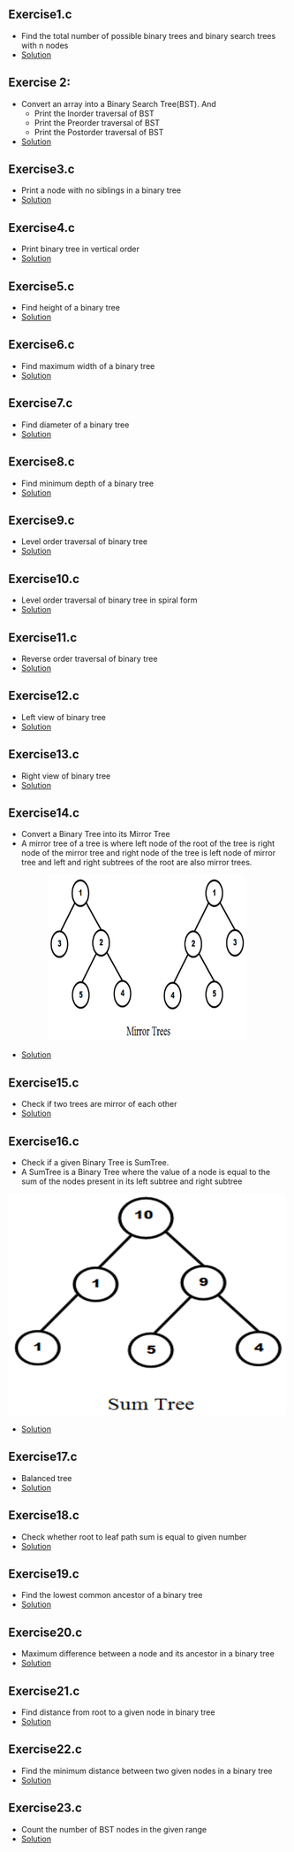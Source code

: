 ## Exercise1.c
* Find the total number of possible binary trees and binary search trees with n nodes
* [Solution](https://github.com/Subathra19/Data-Structures-and-Algorithms/blob/main/Exercises/Tree/Exercise1.c)

## Exercise 2:
* Convert an array into a Binary Search Tree(BST). And 
  * Print the Inorder traversal of BST
  * Print the Preorder traversal of BST
  * Print the Postorder traversal of BST 
* [Solution](https://github.com/Subathra19/Data-Structures-and-Algorithms/blob/main/Exercises/Tree/Exercise2.c)

## Exercise3.c
* Print a node with no siblings in a binary tree
* [Solution](https://github.com/Subathra19/Data-Structures-and-Algorithms/blob/main/Exercises/Tree/Exercise3.c)

## Exercise4.c
* Print binary tree  in vertical order
* [Solution](https://github.com/Subathra19/Data-Structures-and-Algorithms/blob/main/Exercises/Tree/Exercise4.c)

## Exercise5.c
* Find height of a binary tree
* [Solution](https://github.com/Subathra19/Data-Structures-and-Algorithms/blob/main/Exercises/Tree/Exercise5.c)

## Exercise6.c
* Find maximum width of a binary tree
* [Solution](https://github.com/Subathra19/Data-Structures-and-Algorithms/blob/main/Exercises/Tree/Exercise6.c)

## Exercise7.c
* Find diameter of a binary tree
* [Solution](https://github.com/Subathra19/Data-Structures-and-Algorithms/blob/main/Exercises/Tree/Exercise7.c)

## Exercise8.c
* Find minimum depth of a binary tree
* [Solution](https://github.com/Subathra19/Data-Structures-and-Algorithms/blob/main/Exercises/Tree/Exercise8.c)

## Exercise9.c
* Level order traversal of binary tree
* [Solution](https://github.com/Subathra19/Data-Structures-and-Algorithms/blob/main/Exercises/Tree/Exercise9.c)

## Exercise10.c
* Level order traversal of binary tree in spiral form
* [Solution](https://github.com/Subathra19/Data-Structures-and-Algorithms/blob/main/Exercises/Tree/Exercise10.c)

## Exercise11.c
* Reverse order traversal of binary tree
* [Solution](https://github.com/Subathra19/Data-Structures-and-Algorithms/blob/main/Exercises/Tree/Exercise11.c)

## Exercise12.c
* Left view of binary tree
* [Solution](https://github.com/Subathra19/Data-Structures-and-Algorithms/blob/main/Exercises/Tree/Exercise12.c)

## Exercise13.c
* Right view of binary tree
* [Solution](https://github.com/Subathra19/Data-Structures-and-Algorithms/blob/main/Exercises/Tree/Exercise13.c)

## Exercise14.c
* Convert a Binary Tree into its Mirror Tree
* A mirror tree of a tree is where left node of the root of the tree is right node of the mirror tree and right node of the tree is left node of mirror tree and left and right subtrees of the root are also mirror trees.
<p align="center">
  <img width="360" height="300" src="https://github.com/Subathra19/Data-Structures-and-Algorithms/blob/main/images/mirror_tree.PNG">
</p>

* [Solution](https://github.com/Subathra19/Data-Structures-and-Algorithms/blob/main/Exercises/Tree/Exercise14.c)

## Exercise15.c
* Check if two trees are mirror of each other
* [Solution](https://github.com/Subathra19/Data-Structures-and-Algorithms/blob/main/Exercises/Tree/Exercise15.c)

## Exercise16.c
* Check if a given Binary Tree is SumTree.
* A SumTree is a Binary Tree where the value of a node is equal to the sum of the nodes present in its left subtree and right subtree
<p align="center">
  <img width="560" height="400" src="https://github.com/Subathra19/Data-Structures-and-Algorithms/blob/main/images/sum_tree.PNG">
</p>

* [Solution](https://github.com/Subathra19/Data-Structures-and-Algorithms/blob/main/Exercises/Tree/Exercise16.c)

## Exercise17.c
* Balanced tree
* [Solution](https://github.com/Subathra19/Data-Structures-and-Algorithms/blob/main/Exercises/Tree/Exercise17.c)

## Exercise18.c
* Check whether root to leaf path sum is equal to given number
* [Solution](https://github.com/Subathra19/Data-Structures-and-Algorithms/blob/main/Exercises/Tree/Exercise18.c)

## Exercise19.c
* Find the lowest common ancestor of a binary tree
* [Solution](https://github.com/Subathra19/Data-Structures-and-Algorithms/blob/main/Exercises/Tree/Exercise19.c)

## Exercise20.c
* Maximum difference between a node and its ancestor in a binary tree
* [Solution](https://github.com/Subathra19/Data-Structures-and-Algorithms/blob/main/Exercises/Tree/Exercise20.c)

## Exercise21.c
* Find distance from root to a given node in binary tree
* [Solution](https://github.com/Subathra19/Data-Structures-and-Algorithms/blob/main/Exercises/Tree/Exercise21.c)

## Exercise22.c
* Find the minimum distance between two given nodes in a binary tree
* [Solution](https://github.com/Subathra19/Data-Structures-and-Algorithms/blob/main/Exercises/Tree/Exercise22.c)

## Exercise23.c
* Count the number of BST nodes in the given range
* [Solution](https://github.com/Subathra19/Data-Structures-and-Algorithms/blob/main/Exercises/Tree/Exercise23.c)
